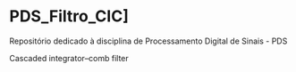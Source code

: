 # PDS_Filtro_CIC]
Repositório dedicado à disciplina de Processamento Digital de Sinais - PDS

Cascaded integrator–comb filter
